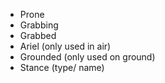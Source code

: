 - Prone
- Grabbing
- Grabbed
- Ariel (only used in air)
- Grounded (only used on ground)
- Stance (type/ name)